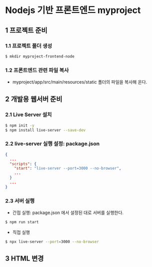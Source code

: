 # Nodejs 기반 프론트엔드 myproject

## 1 프로젝트 준비

### 1.1 프로젝트 폴더 생성

```bash
$ mkdir myproject-frontend-node
```
 
### 1.2 프론트엔드 관련 파일 복사

- myproject/app/src/main/resources/static 폴더의 파일을 복사해 온다.

## 2 개발용 웹서버 준비

### 2.1 Live Server 설치

```bash
$ npm init -y
$ npm install live-server --save-dev
```

### 2.2 live-server 실행 설정: package.json

```json
{
  ...
  "scripts": {
    "start": "live-server --port=3000 --no-browser",
    ...
  }
  ...
}
```

### 2.3 서버 실행

- 간접 실행: package.json 에서 설정된 대로 서버를 실행한다.
```bash
$ npm run start
```


- 직접 실행
```bash
$ npx live-server --port=3000 --no-browser
```

## 3 HTML 변경


